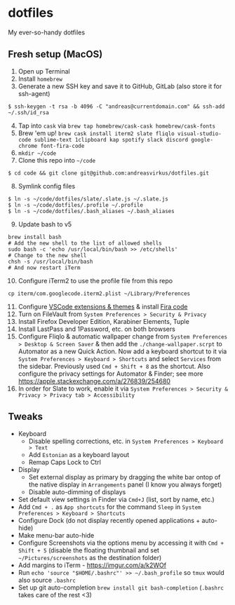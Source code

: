 # dotfiles
My ever-so-handy dotfiles

## Fresh setup (MacOS)

1. Open up Terminal
2. Install `homebrew`
3. Generate a new SSH key and save it to GitHub, GitLab (also store it for ssh-agent)
```
$ ssh-keygen -t rsa -b 4096 -C "andreas@currentdomain.com" && ssh-add ~/.ssh/id_rsa
```
4. Tap into `cask` via `brew tap homebrew/cask-cask homebrew/cask-fonts`
5. Brew 'em up! `brew cask install iterm2 slate fliqlo visual-studio-code sublime-text 1clipboard kap spotify slack discord google-chrome font-fira-code`
6. `mkdir ~/code`
7. Clone this repo into `~/code`
```
$ cd code && git clone git@github.com:andreasvirkus/dotfiles.git
```
8. Symlink config files
```
$ ln -s ~/code/dotfiles/slate/.slate.js ~/.slate.js
$ ln -s ~/code/dotfiles/.profile ~/.profile
$ ln -s ~/code/dotfiles/.bash_aliases ~/.bash_aliases
```
9. Update bash to v5
```
brew install bash
# Add the new shell to the list of allowed shells
sudo bash -c 'echo /usr/local/bin/bash >> /etc/shells'
# Change to the new shell
chsh -s /usr/local/bin/bash
# And now restart iTerm
```
10. Configure iTerm2 to use the profile file from this repo
```
cp iterm/com.googlecode.iterm2.plist ~/Library/Preferences
```
11. Configure [VSCode extensions & themes](./vscode) & install [Fira code](https://github.com/tonsky/FiraCode)
12. Turn on FileVault from `System Preferences > Security & Privacy`
13. Install Firefox Developer Edition, Karabiner Elements, Tuple
14. Install LastPass and 1Password, etc. on both browsers
15. Configure Fliqlo & automatic wallpaper change from `System Preferences > Desktop & Screen Saver` &
then add the `./change-wallpaper.scrpt` to Automator as a new Quick Action. Now add a keyboard
shortcut to it via `System Preferences > Keyboard > Shortcuts` and select `Services` from
the sidebar. Previously used `Cmd + Shift + 8` as the shortcut. Also configure the privacy 
settings for Automator & Finder; see more https://apple.stackexchange.com/a/276839/254680
16. In order for Slate to work, enable it via `System Preferences > Security & Privacy > Privacy tab > Accessibility`

## Tweaks

- Keyboard
  - Disable spelling corrections, etc. in `System Preferences > Keyboard > Text`
  - Add `Estonian` as a keyboard layout
  - Remap Caps Lock to Ctrl
- Display
  - Set external display as primary by dragging the white bar ontop of the native display in `Arrangements` panel (I know you always forget)
  - Disable auto-dimming of displays
- Set default view settings in Finder via `Cmd+J` (list, sort by name, etc.)
- Add `Cmd + .` as `App shortcuts` for the command `Sleep` in `System Preferences > Keyboard > Shortcuts`
- Configure Dock (do not display recently opened applications + auto-hide)
- Make menu-bar auto-hide
- Configure Screenshots via the options menu by accessing it with `Cmd + Shift + 5` (disable the floating thumbnail and set `~/Pictures/screenshots` as the destination folder)
- Add margins to iTerm - https://imgur.com/a/k2WOf
- Run `echo 'source "$HOME/.bashrc"' >> ~/.bash_profile` so `tmux` would also source `.bashrc`
- Set up git auto-completion `brew install git bash-completion` (`.bashrc` takes care of the rest <3)
